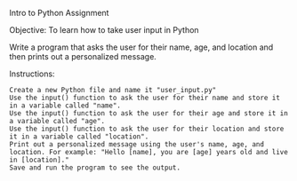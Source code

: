 Intro to Python Assignment

Objective: To learn how to take user input in Python


Write a program that asks the user for their name, age, and location and then prints out a personalized message.


Instructions:

    Create a new Python file and name it "user_input.py"
    Use the input() function to ask the user for their name and store it in a variable called "name".
    Use the input() function to ask the user for their age and store it in a variable called "age".
    Use the input() function to ask the user for their location and store it in a variable called "location".
    Print out a personalized message using the user's name, age, and location. For example: "Hello [name], you are [age] years old and live in [location]."
    Save and run the program to see the output.